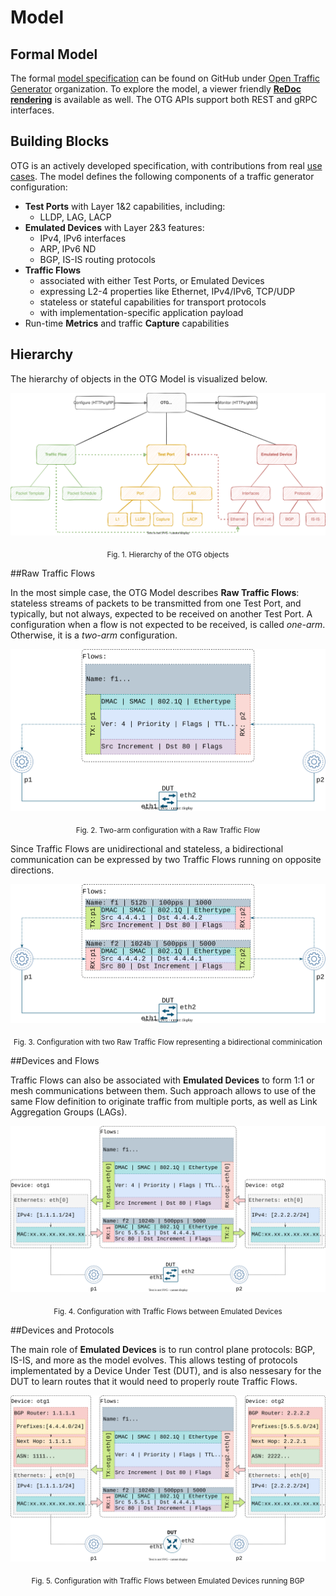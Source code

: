 # Model

## Formal Model
The formal [model specification](https://github.com/open-traffic-generator/models/blob/master/artifacts/openapi.yaml) can be found on GitHub under [Open Traffic Generator](https://github.com/open-traffic-generator) organization. To explore the model, a viewer friendly [**ReDoc rendering**](https://redocly.github.io/redoc/?url=https://raw.githubusercontent.com/open-traffic-generator/models/master/artifacts/openapi.yaml) is available as well. The OTG APIs support both REST and gRPC interfaces.

## Building Blocks

OTG is an actively developed specification, with contributions from real [use cases](/examples/#use-cases). The model defines the following components of a traffic generator configuration:

* **Test Ports** with Layer 1&2 capabilities, including:
	- LLDP, LAG, LACP
* **Emulated Devices** with Layer 2&3 features:
	- IPv4, IPv6 interfaces
	- ARP, IPv6 ND
	- BGP, IS-IS routing protocols
* **Traffic Flows** 
    - associated with either Test Ports, or Emulated Devices
	- expressing L2-4 properties like Ethernet, IPv4/IPv6, TCP/UDP
	- stateless or stateful capabilities for transport protocols
	- with implementation-specific application payload
* Run-time **Metrics** and traffic **Capture** capabilities

## Hierarchy

The hierarchy of objects in the OTG Model is visualized below.

![OTG Hierarchy](images/otg-model-hierarchy.svg)
<p style="text-align: center;"><sub>Fig. 1. Hierarchy of the OTG objects</sub></p>

##Raw Traffic Flows
 
In the most simple case, the OTG Model describes **Raw Traffic Flows**: stateless streams of packets to be transmitted from one Test Port, and typically, but not always, expected to be received on another Test Port. A configuration when a flow is not expected to be received, is called *one-arm*. Otherwise, it is a *two-arm* configuration.

![Raw Traffic Flow](images/otg-model-raw-flows.svg)
<p style="text-align: center;"><sub>Fig. 2. Two-arm configuration with a Raw Traffic Flow</sub></p>

Since Traffic Flows are unidirectional and stateless, a bidirectional communication can be expressed by two Traffic Flows running on opposite directions.

![Opposite Raw Traffic Flows](images/otg-model-raw-flows-bi.svg)
<p style="text-align: center;"><sub>Fig. 3. Configuration with two Raw Traffic Flow representing a bidirectional comminication</sub></p>


##Devices and Flows
 
Traffic Flows can also be associated with **Emulated Devices** to form 1:1 or mesh communications between them. Such approach allows to use of the same Flow definition to originate traffic from multiple ports, as well as Link Aggregation Groups (LAGs).

![Devices with Traffic Flows](images/otg-model-devices-flows.svg)
<p style="text-align: center;"><sub>Fig. 4. Configuration with Traffic Flows between Emulated Devices</sub></p>

##Devices and Protocols
 
The main role of **Emulated Devices** is to run control plane protocols: BGP, IS-IS, and more as the model evolves. This allows testing of protocols implementated by a Device Under Test (DUT), and is also nessesary for the DUT to learn routes that it would need to properly route Traffic Flows.

![Devices with BGP and Traffic Flows](images/otg-model-devices-bgp-flows.svg)
<p style="text-align: center;"><sub>Fig. 5. Configuration with Traffic Flows between Emulated Devices running BGP</sub></p>
